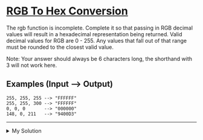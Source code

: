 # [RGB To Hex Conversion](https://www.codewars.com/kata/513e08acc600c94f01000001)

The rgb function is incomplete. Complete it so that passing in RGB decimal values will result in a hexadecimal representation being returned. Valid decimal values for RGB are 0 - 255. Any values that fall out of that range must be rounded to the closest valid value.

Note: Your answer should always be 6 characters long, the shorthand with 3 will not work here.

## Examples (Input --> Output)

```
255, 255, 255 --> "FFFFFF"
255, 255, 300 --> "FFFFFF"
0, 0, 0       --> "000000"
148, 0, 211   --> "9400D3"
```

---

<details><summary>My Solution</summary>

```js
const rgb = (r, g, b) => {
  return convert(r) + convert(g) + convert(b)
}

const convert = n => {
  if (n <= 0) return '00'
  if (n >= 255) return 'FF'
  return n.toString(16).padStart(2, '0').toUpperCase()
}
```

</details>
